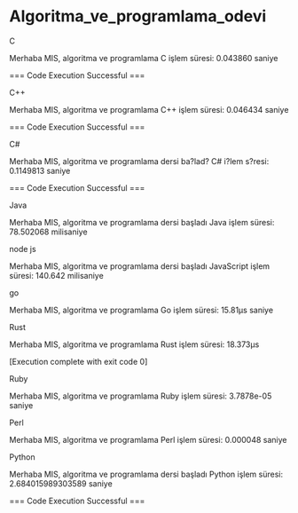 # Algoritma_ve_programlama_odevi



C

Merhaba MIS, algoritma ve programlama
C işlem süresi: 0.043860 saniye


=== Code Execution Successful === 

C++

Merhaba MIS, algoritma ve programlama 
C++ işlem süresi: 0.046434 saniye


=== Code Execution Successful === 

C# 

Merhaba MIS, algoritma ve programlama dersi ba?lad?
C# i?lem s?resi: 0.1149813 saniye

=== Code Execution Successful === 

Java 

Merhaba MIS, algoritma ve programlama dersi başladı
Java işlem süresi: 78.502068 milisaniye 

node js

Merhaba MIS, algoritma ve programlama dersi başladı
JavaScript işlem süresi: 140.642 milisaniye 

go 

Merhaba MIS, algoritma ve programlama
Go işlem süresi: 15.81µs saniye 



Rust 

Merhaba MIS, algoritma ve programlama
Rust işlem süresi: 18.373µs

[Execution complete with exit code 0] 

Ruby 

Merhaba MIS, algoritma ve programlama
Ruby işlem süresi: 3.7878e-05 saniye

Perl 

Merhaba MIS, algoritma ve programlama
Perl işlem süresi: 0.000048 saniye 

Python 

Merhaba MIS, algoritma ve programlama dersi başladı
Python işlem süresi: 2.684015989303589 saniye

=== Code Execution Successful ===


